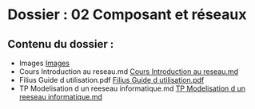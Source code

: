 # Dossier : 02 Composant et réseaux
 
 ## Contenu du dossier : 
- Images [Images](./Images)
- Cours Introduction au reseau.md [Cours Introduction au reseau.md](./Cours_Introduction_au_reseau.md)
- Filius  Guide d utilisation.pdf [Filius  Guide d utilisation.pdf](./Filius__Guide_d_utilisation.pdf)
- TP Modelisation d un reeseau informatique.md [TP Modelisation d un reeseau informatique.md](./TP_Modelisation_d_un_reeseau_informatique.md)
